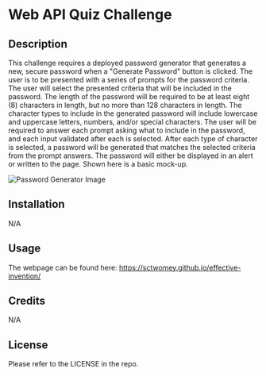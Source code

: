 # Web API Quiz Challenge

## Description
This challenge requires a deployed password generator that generates a new, secure password when a "Generate Password" button is clicked. The user is to be presented with a series of prompts for the password criteria. The user will select the presented criteria that will be included in the password. The length of the password will be required to be at least eight (8) characters in length, but no more than 128 characters in length. The character types to include in the generated password will include lowercase and uppercase letters, numbers, and/or special characters. The user will be required to answer each prompt asking what to include in the password, and each input validated after each is selected. After each type of character is selected, a password will be generated that matches the selected criteria from the prompt answers. The password will either be displayed in an alert or written to the page. Shown here is a basic mock-up.


<img src="" alt="Password Generator Image" title="Password Generator Screenshot">

## Installation

N/A

## Usage

The webpage can be found here: https://sctwomey.github.io/effective-invention/

## Credits

N/A

## License

Please refer to the LICENSE in the repo.